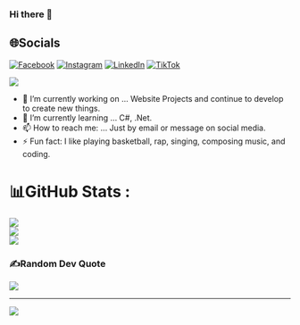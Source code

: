 ### Hi there 👋

## 🌐Socials
[![Facebook](https://img.shields.io/badge/Facebook-%231877F2.svg?logo=Facebook&logoColor=white)](https://www.facebook.com/phatle.1208/) [![Instagram](https://img.shields.io/badge/Instagram-%23E4405F.svg?logo=Instagram&logoColor=white)](https://www.instagram.com/tahp1208/) [![LinkedIn](https://img.shields.io/badge/LinkedIn-%230077B5.svg?logo=linkedin&logoColor=white)](https://www.linkedin.com/in/lee-thanh-phat/) [![TikTok](https://img.shields.io/badge/TikTok-%23000000.svg?logo=TikTok&logoColor=white)](https://www.tiktok.com/@tahp1208) 

![](https://i.imgur.com/waxVImv.png)

- 🔭 I’m currently working on ... Website Projects and continue to develop to create new things.
- 🌱 I’m currently learning ... C#, .Net.
- 📫 How to reach me: ... Just by email or message on social media.
- ⚡ Fun fact: I like playing basketball, rap, singing, composing music, and coding.


# 📊GitHub Stats :
![](https://github-readme-stats.vercel.app/api?username=leethanhphat&theme=radical&hide_border=false&include_all_commits=false&count_private=false)<br/>
![](https://github-readme-streak-stats.herokuapp.com/?user=leethanhphat&theme=radical&hide_border=false)<br/>
![](https://github-readme-stats.vercel.app/api/top-langs/?username=leethanhphat&theme=radical&hide_border=false&include_all_commits=false&count_private=false&layout=compact)

### ✍️Random Dev Quote
![](https://quotes-github-readme.vercel.app/api?type=horizontal&theme=light)

---
[![](https://visitcount.itsvg.in/api?id=leethanhphat&icon=0&color=1)](https://visitcount.itsvg.in)

